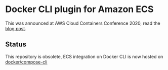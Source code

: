 # Docker CLI plugin for Amazon ECS

This was announced at AWS Cloud Containers Conference 2020, read the
[blog post](https://www.docker.com/blog/from-docker-straight-to-aws/).

## Status

This repository is obsolete, ECS integration on Docker CLI is now hosted on [docker/compose-cli](https://github.com/docker/compose-cli)
